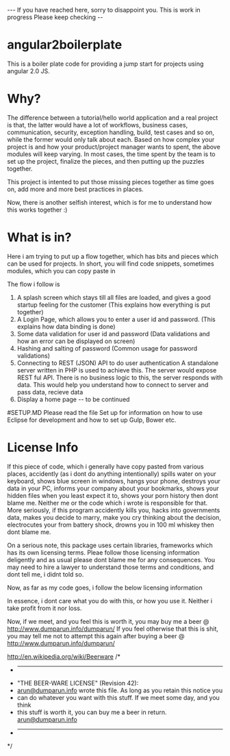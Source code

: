 --- If you have reached here, sorry to disappoint you. This is work in progress 
	Please keep checking --

# angular2boilerplate
This is a boiler plate code for providing a jump start for projects using angular 2.0 JS.


# Why?
The difference between a tutorial/hello world application and a real project is that, the latter would have a lot of workflows, business cases, communication, security, exception handling, build, test cases and so on, while the former would only talk about each.
Based on how complex your project is and how your product/project manager wants to spent, the above modules will keep varying.
In most cases, the time spent by the team is to set up the project, finalize the pieces, and then putting up the puzzles together.

This project is intented to put those missing pieces together as time goes on, add more and more best practices in places.

Now, there is another selfish interest, which is for me to understand how this works together :)

# What is in?
Here i am trying to put up a flow together, which has bits and pieces which can be used for projects. 
In short, you will find code snippets, sometimes modules, which you can copy paste in 

The flow i follow is
1. A splash screen which stays till all files are loaded, and gives a good startup feeling for the customer
  (This explains how everything is put together)
2. A Login Page, which allows you to enter a user id and password.
  (This explains how data binding is done)
3. Some data validation for user id and password
  (Data validations and how an error can be displayed on screen)
4. Hashing and salting of password
  (Common usage for password validations)
5. Connecting to REST (JSON) API to do user authentication
  A standalone server written in PHP is used to achieve this. The server would expose REST ful API. There is no business       logic to this, the server responds with data.
  This would help you understand how to connect to server and pass data, recieve data
6. Display a home page -- to be continued


#SETUP.MD
Please read the file Set up for information on how to use Eclipse for development and how to set up Gulp, Bower etc.

# License Info

If this piece of code, which i generally have copy pasted from various places, accidently (as i dont do anything intentionally) spills water on your keyboard, shows blue screen in windows, hangs your phone, destroys your data in your PC, informs your company about your bookmarks, shows your hidden files when you least expect it to, shows your porn history then dont blame me. Neither me or the code which i wrote is responsible for that.
More seriously, if this program accidently kills you, hacks into governments data, makes you decide to marry, make you cry thinking about the decision, electrocutes your from battery shock, drowns you in 100 ml whiskey then dont blame me. 

On a serious note, this package uses certain libraries, frameworks which has its own licensing terms. Pleae follow those licensing information deligently and as usual please dont blame me for any consequences. You may need to hire a lawyer to understand those terms and conditions, and dont tell me, i didnt told so.

Now, as far as my code goes, i follow the below licensing information

In essence, i dont care what you do with this, or how you use it. Neither i take profit from it nor loss.

Now, if we meet, and you feel this is worth it, you may buy me a beer @ http://www.dumparun.info/dumparun/
If you feel otherwise that this is shit, you may tell me not to attempt this again after buying a beer @ http://www.dumparun.info/dumparun/


http://en.wikipedia.org/wiki/Beerware
/*
 * ----------------------------------------------------------------------------
 * "THE BEER-WARE LICENSE" (Revision 42):
 * arun@dumparun.info wrote this file.  As long as you retain this notice you
 * can do whatever you want with this stuff. If we meet some day, and you think
 * this stuff is worth it, you can buy me a beer in return. arun@dumparun.info
 * ----------------------------------------------------------------------------
 */
